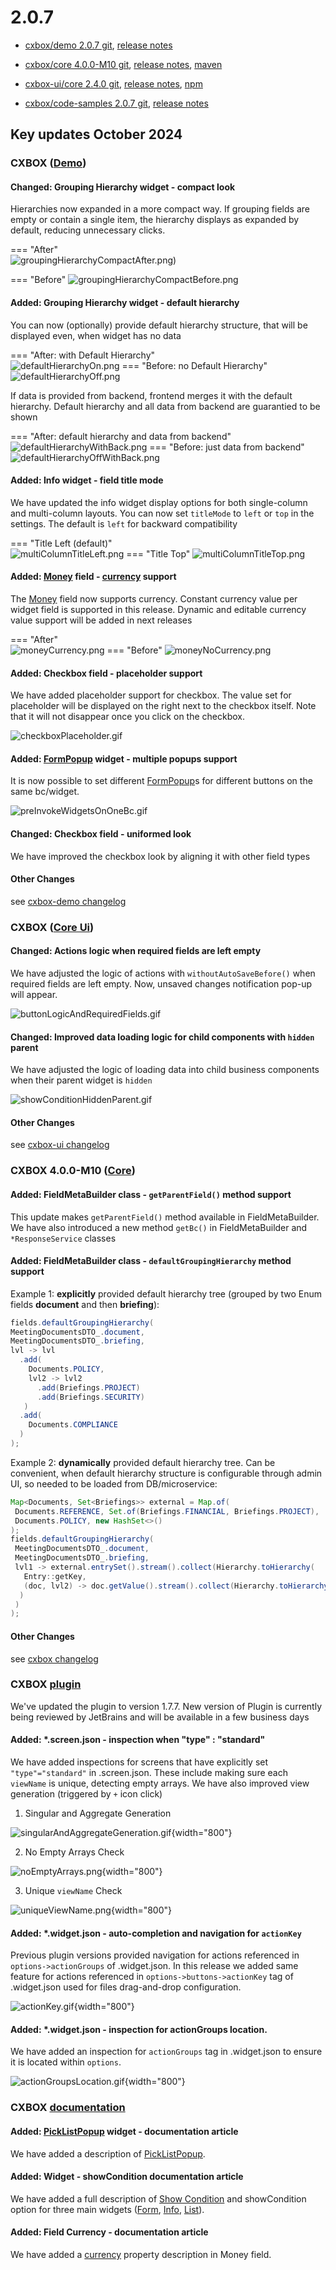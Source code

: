 # 2.0.7

* [cxbox/demo 2.0.7 git](https://github.com/CX-Box/cxbox-demo/tree/v.2.0.7), [release notes](https://github.com/CX-Box/cxbox-demo/releases/tag/v.2.0.7)

* [cxbox/core 4.0.0-M10 git](https://github.com/CX-Box/cxbox/tree/cxbox-4.0.0-M10), [release notes](https://github.com/CX-Box/cxbox/releases/tag/cxbox-4.0.0-M10), [maven](https://central.sonatype.com/artifact/org.cxbox/cxbox-starter-parent/4.0.0-M10)

* [cxbox-ui/core 2.4.0 git](https://github.com/CX-Box/cxbox-ui/tree/2.4.0), [release notes](https://github.com/CX-Box/cxbox-ui/releases/tag/2.4.0), [npm](https://www.npmjs.com/package/@cxbox-ui/core/v/2.4.0)  

* [cxbox/code-samples 2.0.7 git](https://github.com/CX-Box/cxbox-code-samples/tree/v.2.0.7), [release notes](https://github.com/CX-Box/cxbox-code-samples/releases/tag/v.2.0.7)

## **Key updates October 2024**  

### CXBOX ([Demo](http://demo.cxbox.org))  

#### Changed: Grouping Hierarchy widget - compact look

Hierarchies now expanded in a more compact way. If grouping fields are empty or contain a single item, the hierarchy displays as expanded by default, reducing unnecessary clicks.  

=== "After"  
    ![groupingHierarchyCompactAfter.png)](v2.0.7/groupingHierarchyCompactAfter.png)

=== "Before"
    ![groupingHierarchyCompactBefore.png](v2.0.7/groupingHierarchyCompactBefore.png) 

#### Added: Grouping Hierarchy widget - default hierarchy
You can now (optionally) provide default hierarchy structure, that will be displayed even, when widget has no data

=== "After: with Default Hierarchy"  
    ![defaultHierarchyOn.png](v2.0.7/defaultHierarchyOn.png)
=== "Before: no Default Hierarchy"
    ![defaultHierarchyOff.png](v2.0.7/defaultHierarchyOff.png)

If data is provided from backend, frontend merges it with the default hierarchy. Default hierarchy and all data from backend are guarantied to be shown

=== "After: default hierarchy and data from backend"  
    ![defaultHierarchyWithBack.png](v2.0.7/defaultHierarchyWithBack.png)
=== "Before: just data from backend"
    ![defaultHierarchyOffWithBack.png](v2.0.7/defaultHierarchyOffWithBack.png)


#### Added: Info widget - field title mode

We have updated the info widget display options for both single-column and multi-column layouts. You can now set `titleMode` to
`left` or `top` in the settings. The default is `left` for backward compatibility

=== "Title Left (default)"  
    ![multiColumnTitleLeft.png](v2.0.7/multiColumnTitleLeft.png)
=== "Title Top"
    ![multiColumnTitleTop.png](v2.0.7/multiColumnTitleTop.png)

#### Added:  [Money](/widget_field_money) field - [currency](/widget_field_money/#currency) support

The [Money](/widget_field_money) field now supports currency. Constant currency value per widget field is supported in this release. Dynamic and editable currency value support will be added in next releases

=== "After"  
    ![moneyCurrency.png](v2.0.7/moneyCurrency.png)
=== "Before"
    ![moneyNoCurrency.png](v2.0.7/moneyNoCurrency.png)

#### Added: Checkbox field - placeholder support

We have added placeholder support for checkbox. The value set for placeholder will be displayed on the right next to the checkbox itself. Note that it will not disappear once you click on the checkbox.  

![checkboxPlaceholder.gif](v2.0.7/checkboxPlaceholder.gif)

#### Added: [FormPopup](widget_type_form_popup) widget - multiple popups support

It is now possible to set different [FormPopup](widget_type_form_popup)s for different buttons on the same bc/widget.  

![preInvokeWidgetsOnOneBc.gif](v2.0.7/preInvokeWidgetsOnOneBc.gif)  

#### Changed: Checkbox field - uniformed look

We have improved the checkbox look by aligning it with other field types

#### Other Changes
see [cxbox-demo changelog](https://github.com/CX-Box/cxbox-demo/releases/tag/v.2.0.7)

### CXBOX ([Core Ui](https://github.com/CX-Box/cxbox-ui/releases/tag/2.4.0))

#### Changed: Actions logic when required fields are left empty  

We have adjusted the logic of actions with `withoutAutoSaveBefore()` when required fields are left empty. Now, unsaved changes notification pop-up will appear. 

![buttonLogicAndRequiredFields.gif](v2.0.7/buttonLogicAndRequiredFields.gif)

#### Changed: Improved data loading logic for child components with `hidden` parent

We have adjusted the logic of loading data into child business components when their parent widget is `hidden`  

![showConditionHiddenParent.gif](v2.0.7/showConditionHiddenParent.gif)  

#### Other Changes
see [cxbox-ui changelog](https://github.com/CX-Box/cxbox-ui/releases/tag/2.4.0)

### CXBOX 4.0.0-M10 ([Core](https://github.com/CX-Box/cxbox/tree/cxbox-4.0.0-M10))  

#### Added: FieldMetaBuilder class - `getParentField()` method support

This update makes `getParentField()` method available in FieldMetaBuilder. We have also introduced a new method `getBc()` in FieldMetaBuilder and `*ResponseService` classes

#### Added: FieldMetaBuilder class - `defaultGroupingHierarchy` method support
Example 1: <strong>explicitly</strong> provided default hierarchy tree (grouped by two Enum fields <strong>document</strong> and then <strong>briefing</strong>):
```java
fields.defaultGroupingHierarchy(
MeetingDocumentsDTO_.document,
MeetingDocumentsDTO_.briefing,
lvl -> lvl
  .add(
    Documents.POLICY,
    lvl2 -> lvl2
      .add(Briefings.PROJECT)
      .add(Briefings.SECURITY)
   )
  .add(
    Documents.COMPLIANCE
  )
);
```

Example 2: <strong>dynamically</strong> provided default hierarchy tree. Can be convenient, when default hierarchy structure is configurable through admin UI, so needed to be loaded from DB/microservice:
```java
Map<Documents, Set<Briefings>> external = Map.of(
 Documents.REFERENCE, Set.of(Briefings.FINANCIAL, Briefings.PROJECT),
 Documents.POLICY, new HashSet<>()
);
fields.defaultGroupingHierarchy(
 MeetingDocumentsDTO_.document,
 MeetingDocumentsDTO_.briefing,
 lvl1 -> external.entrySet().stream().collect(Hierarchy.toHierarchy(
   Entry::getKey,
   (doc, lvl2) -> doc.getValue().stream().collect(Hierarchy.toHierarchy(brief -> brief))
  )
 )
);
```
#### Other Changes
see [cxbox changelog](https://github.com/CX-Box/cxbox/releases/tag/cxbox-4.0.0-M10)

### CXBOX [plugin](https://plugins.jetbrains.com/plugin/19523-platform-tools)  

We've updated the plugin to version 1.7.7. New version of Plugin is currently being reviewed by JetBrains and will be available in a few business days

#### Added: *.screen.json - inspection when "type" : "standard"  

We have added inspections for screens that have explicitly set `"type"="standard"` in .screen.json. These include making sure each `viewName` is unique, detecting empty arrays. We have also improved view generation (triggered by `+` icon click)

1) Singular and Aggregate Generation  

![singularAndAggregateGeneration.gif](v2.0.7/singularAndAggregateGeneration.gif){width="800"}  

2) No Empty Arrays Check  

![noEmptyArrays.png](v2.0.7/noEmptyArrays.png){width="800"}

3) Unique `viewName` Check  

![uniqueViewName.png](v2.0.7/uniqueViewName.png){width="800"}

#### Added: *.widget.json - auto-completion and navigation for `actionKey` 

Previous plugin versions provided navigation for actions referenced in `options->actionGroups` of .widget.json.
In this release we added same feature for actions referenced in `options->buttons->actionKey` tag of .widget.json used for files drag-and-drop configuration.  

![actionKey.gif](v2.0.7/actionKey.gif){width="800"}

#### Added: *.widget.json - inspection for actionGroups location.  

We have added an inspection for `actionGroups` tag in .widget.json to ensure it is located within `options`.  

![actionGroupsLocation.gif](v2.0.7/actionGroupsLocation.gif){width="800"}  

### CXBOX [documentation](https://doc.cxbox.org/)  

#### Added: [PickListPopup](/widget_type_pick_list_popup) widget - documentation article  

We have added a description of [PickListPopup](/widget_type_pick_list_popup).

#### Added: Widget - showCondition documentation article  

We have added a full description of [Show Condition](https://doc.cxbox.org/widget/type/property/showcondition/showcondition/) and showCondition option for three main widgets ([Form](https://doc.cxbox.org/widget/type/form/form/#show-condition), [Info](https://doc.cxbox.org/widget/type/info/info/#show-condition), [List](https://doc.cxbox.org/widget/type/list/list/#show-condition)).

#### Added: Field Currency - documentation article  

We have added a [currency](https://doc.cxbox.org/widget/fields/field/money/money/#currency) property description in Money field.

